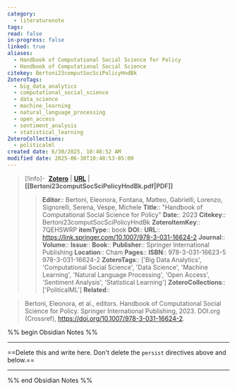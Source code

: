 ```yaml
---
category:
  - literaturenote
tags: 
read: false
in-progress: false
linked: true
aliases:
  - Handbook of Computational Social Science for Policy
  - Handbook of Computational Social Science
citekey: Bertoni23computSocSciPolicyHndBk
ZoteroTags:
  - big_data_analytics
  - computational_social_science
  - data_science
  - machine_learning
  - natural_language_processing
  - open_access
  - sentiment_analysis
  - statistical_learning
ZoteroCollections:
  - politicalml
created date: 6/30/2025, 10:48:52 AM
modified date: 2025-06-30T10:48:53-05:00
---
```


> [!info]- &nbsp;[**Zotero**](zotero://select/library/items/7QEHSWRP)  | [**URL**](https://link.springer.com/10.1007/978-3-031-16624-2) | **[[Bertoni23computSocSciPolicyHndBk.pdf|PDF]]**
>> **Editor**:: Bertoni, Eleonora,  Fontana, Matteo,  Gabrielli, Lorenzo,  Signorelli, Serena,  Vespe, Michele
> **Title**:: "Handbook of Computational Social Science for Policy"
> **Date**:: 2023
> **Citekey**:: Bertoni23computSocSciPolicyHndBk
> **ZoteroItemKey**:: 7QEHSWRP
> **itemType**:: book
> **DOI**:: 
> **URL**:: https://link.springer.com/10.1007/978-3-031-16624-2
> **Journal**:: 
> **Volume**:: 
> **Issue**:: 
> **Book**:: 
> **Publisher**:: Springer International Publishing
> **Location**:: Cham
> **Pages**:: 
> **ISBN**:: 978-3-031-16623-5 978-3-031-16624-2
> **ZoteroTags**:: ['Big Data Analytics', 'Computational Social Science', 'Data Science', 'Machine Learning', 'Natural Language Processing', 'Open Access', 'Sentiment Analysis', 'Statistical Learning']
> **ZoteroCollections**:: ['PoliticalML']
> **Related**::

>  Bertoni, Eleonora, et al., editors. Handbook of Computational Social Science for Policy. Springer International Publishing, 2023. DOI.org (Crossref), https://doi.org/10.1007/978-3-031-16624-2.

%% begin Obsidian Notes %%
___
==Delete this and write here. Don't delete the `persist` directives above and below.==
___
%% end Obsidian Notes %%
